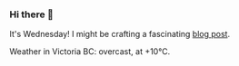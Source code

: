 ### Hi there :wave:

It's Wednesday! I might be crafting a fascinating [blog post](https://benjaminwuethrich.dev).

Weather in Victoria BC: overcast, at +10°C.
